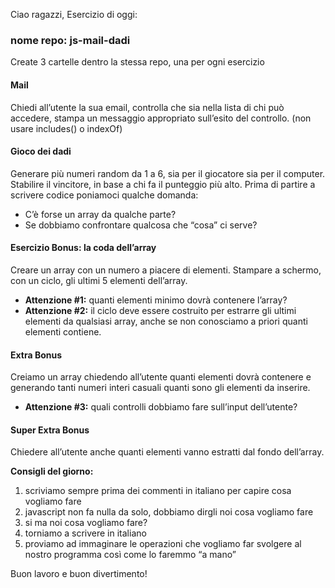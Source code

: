 Ciao ragazzi,
Esercizio di oggi:

### nome repo: js-mail-dadi

Create 3 cartelle dentro la stessa repo, una per ogni esercizio

#### Mail

Chiedi all’utente la sua email,
controlla che sia nella lista di chi può accedere,
stampa un messaggio appropriato sull’esito del controllo.
(non usare includes() o indexOf)

#### Gioco dei dadi

Generare più  numeri random da 1 a 6, sia per il giocatore sia per il computer.
Stabilire il vincitore, in base a chi fa il punteggio più alto.
Prima di partire a scrivere codice poniamoci qualche domanda:
- C’è forse un array da qualche parte?
- Se dobbiamo confrontare qualcosa che “cosa” ci serve?

#### Esercizio Bonus: la coda dell’array

Creare un array con un numero a piacere di elementi.
Stampare a schermo, con un ciclo, gli ultimi 5 elementi dell’array.
- **Attenzione #1:** quanti elementi minimo dovrà contenere l’array?
- **Attenzione #2:** il ciclo deve essere costruito per estrarre gli ultimi elementi da qualsiasi array, anche se non conosciamo a priori quanti elementi contiene.

#### Extra Bonus

Creiamo un array chiedendo all’utente quanti elementi dovrà contenere e generando tanti numeri interi casuali quanti sono gli elementi da inserire.
- **Attenzione #3:** quali controlli dobbiamo fare sull’input dell’utente?

#### Super Extra Bonus

Chiedere all’utente anche quanti elementi vanno estratti dal fondo dell’array.

**Consigli del giorno:**

1. scriviamo sempre prima dei commenti in italiano per capire cosa vogliamo fare
2. javascript non fa nulla da solo, dobbiamo dirgli noi cosa vogliamo fare
3. si ma noi cosa vogliamo fare?
4. torniamo a scrivere in italiano
5. proviamo ad immaginare le operazioni che vogliamo far svolgere al nostro programma così come lo faremmo “a mano”

Buon lavoro e buon divertimento!